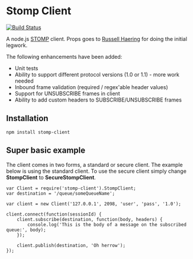 Stomp Client
===========

[![Build Status](https://secure.travis-ci.org/easternbloc/node-stomp-client.png)](http://travis-ci.org/easternbloc/node-stomp-client)

A node.js [STOMP](http://stomp.github.com) client. Props goes to [Russell Haering](https://github.com/russellhaering/node-stomp-broker) for doing the initial legwork.

The following enhancements have been added:

*   Unit tests
*   Ability to support different protocol versions (1.0 or 1.1) - more work needed
*   Inbound frame validation (required / regex'able header values)
*   Support for UNSUBSCRIBE frames in client
*   Ability to add custom headers to SUBSCRIBE/UNSUBSCRIBE frames

## Installation
	npm install stomp-client

## Super basic example
The client comes in two forms, a standard or secure client. The example below is using the standard client. To use the secure client simply change **StompClient** to **SecureStompClient**.

	var Client = require('stomp-client').StompClient;
	var destination = '/queue/someQueueName';

	var client = new Client('127.0.0.1', 2098, 'user', 'pass', '1.0');

	client.connect(function(sessionId) {
		client.subscribe(destination, function(body, headers) {
			console.log('This is the body of a message on the subscribed queue:', body);
		});

		client.publish(destination, 'Oh herrow');
	});